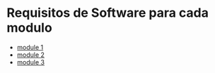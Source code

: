 # Requisitos de Software para cada modulo

- [module 1](./module-1.md)
- [module 2](./module-2.md)
- [module 3](./module-3.md)
